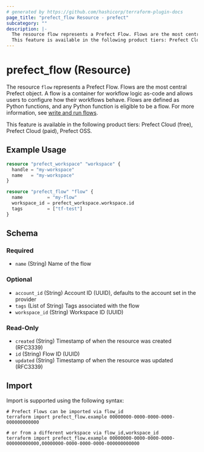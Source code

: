 ```yaml
---
# generated by https://github.com/hashicorp/terraform-plugin-docs
page_title: "prefect_flow Resource - prefect"
subcategory: ""
description: |-
  The resource flow represents a Prefect Flow. Flows are the most central Prefect object. A flow is a container for workflow logic as-code and allows users to configure how their workflows behave. Flows are defined as Python functions, and any Python function is eligible to be a flow. For more information, see write and run flows https://docs.prefect.io/v3/develop/write-flows.
  This feature is available in the following product tiers: Prefect Cloud (free), Prefect Cloud (paid), Prefect OSS.
---
```


# prefect_flow (Resource)

The resource `flow` represents a Prefect Flow. Flows are the most central Prefect object. A flow is a container for workflow logic as-code and allows users to configure how their workflows behave. Flows are defined as Python functions, and any Python function is eligible to be a flow. For more information, see [write and run flows](https://docs.prefect.io/v3/develop/write-flows).

This feature is available in the following product tiers: Prefect Cloud (free), Prefect Cloud (paid), Prefect OSS.

## Example Usage

```terraform
resource "prefect_workspace" "workspace" {
  handle = "my-workspace"
  name   = "my-workspace"
}

resource "prefect_flow" "flow" {
  name         = "my-flow"
  workspace_id = prefect_workspace.workspace.id
  tags         = ["tf-test"]
}
```

<!-- schema generated by tfplugindocs -->
## Schema

### Required

- `name` (String) Name of the flow

### Optional

- `account_id` (String) Account ID (UUID), defaults to the account set in the provider
- `tags` (List of String) Tags associated with the flow
- `workspace_id` (String) Workspace ID (UUID)

### Read-Only

- `created` (String) Timestamp of when the resource was created (RFC3339)
- `id` (String) Flow ID (UUID)
- `updated` (String) Timestamp of when the resource was updated (RFC3339)

## Import

Import is supported using the following syntax:

```shell
# Prefect Flows can be imported via flow_id
terraform import prefect_flow.example 00000000-0000-0000-0000-000000000000

# or from a different workspace via flow_id,workspace_id
terraform import prefect_flow.example 00000000-0000-0000-0000-000000000000,00000000-0000-0000-0000-000000000000
```
